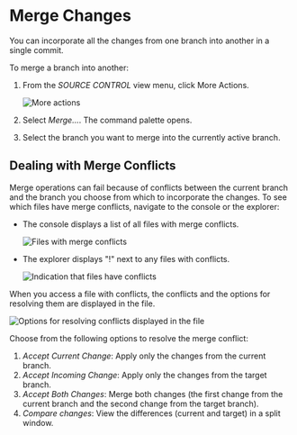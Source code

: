 <!-- loio588c283f301c42bf94871d3ba6f47f92 -->

# Merge Changes

You can incorporate all the changes from one branch into another in a single commit.

To merge a branch into another:

1.  From the *SOURCE CONTROL* view menu, click More Actions.

    ![More actions](images/Git_More_actions_01ef7aa.png)

2.  Select *Merge...*. The command palette opens.
3.  Select the branch you want to merge into the currently active branch.



<a name="loio588c283f301c42bf94871d3ba6f47f92__section_mlh_1j2_mrb"/>

## Dealing with Merge Conflicts

Merge operations can fail because of conflicts between the current branch and the branch you choose from which to incorporate the changes. To see which files have merge conflicts, navigate to the console or the explorer:

-   The console displays a list of all files with merge conflicts.

    ![Files with merge conflicts](images/merge_conflict_in_console_24ba0af.png)

-   The explorer displays "!" next to any files with conflicts.

    ![Indication that files have conflicts](images/merge_conflict_in_explorer_65b86be.png)


When you access a file with conflicts, the conflicts and the options for resolving them are displayed in the file.

![Options for resolving conflicts displayed in the file](images/merge_conflict_resolution_5c11c85.png)

Choose from the following options to resolve the merge conflict:

1.  *Accept Current Change*: Apply only the changes from the current branch.
2.  *Accept Incoming Change*: Apply only the changes from the target branch.
3.  *Accept Both Changes*: Merge both changes \(the first change from the current branch and the second change from the target branch\).
4.  *Compare changes*: View the differences \(current and target\) in a split window.

